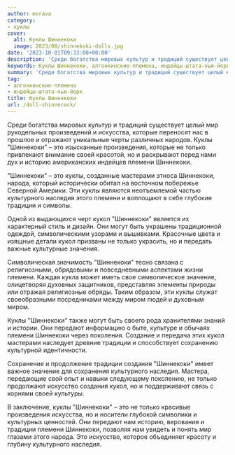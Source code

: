 ```yaml
---
author: morava
category:
- куклы
cover:
  alt: Куклы Шиннекоки
  image: 2023/08/shinnekoki-dolls.jpg
date: '2023-10-01T09:33:00+00:00'
description: 'Среди богатства мировых культур и традиций существует целый мир рукодельных произведений и искусства, которые переносят нас в прошлое и отражают...'
keywords: Куклы Шиннекоки, алгонкинские-племена, индейцы-штата-нью-йорк, шиннекоки, куклы, племени, это, только, традиции, кукол, культурного, наследия, мир, искусства, которые, произведения, своей, историю
summary: 'Среди богатства мировых культур и традиций существует целый мир рукодельных произведений и искусства, которые переносят нас в прошлое и отражают...'
tag:
- алгонкинские-племена
- индейцы-штата-нью-йорк
title: Куклы Шиннекоки
url: /doll-shinnecock/
---
```


Среди богатства мировых культур и традиций существует целый мир рукодельных произведений и искусства, которые переносят нас в прошлое и отражают уникальные черты различных народов. Куклы "Шиннекоки" – это изысканные произведения, которые не только привлекают внимание своей красотой, но и раскрывают перед нами дух и историю американских индейцев племени Шиннекоки.

"Шиннекоки" – это куклы, созданные мастерами этноса Шиннекоки, народа, который исторически обитал на восточном побережье Северной Америки. Эти куклы являются неотъемлемой частью культурного наследия этого племени и воплощают в себе глубокие традиции и символы.

Одной из выдающихся черт кукол "Шиннекоки" является их характерный стиль и дизайн. Они могут быть украшены традиционной одеждой, символическими узорами и вышивками. Красочные цвета и изящные детали кукол призваны не только украсить, но и передать важные культурные значения.

Символическая значимость "Шиннекоки" тесно связана с религиозными, обрядовыми и повседневными аспектами жизни племени. Каждая кукла может иметь свое символическое значение, олицетворяя духовных защитников, представляя элементы природы или отражая религиозные обряды. Таким образом, эти куклы служат своеобразными посредниками между миром людей и духовным миром.

Куклы "Шиннекоки" также могут быть своего рода хранителями знаний и истории. Они передают информацию о быте, культуре и обычаях племени Шиннекоки через поколения. Создание и передача этих кукол мастерами наследует древние традиции и способствует сохранению культурной идентичности.

Сохранение и продолжение традиции создания "Шиннекоки" имеет важное значение для сохранения культурного наследия. Мастера, передающие свой опыт и навыки следующему поколению, не только продолжают искусство создания кукол, но и поддерживают связь с корнями своей культуры.

В заключение, куклы "Шиннекоки" – это не только красивые произведения искусства, но и носители глубокой символики и культурных ценностей. Они передают нам историю, верования и традиции племени Шиннекоки, позволяя нам увидеть и понять мир глазами этого народа. Это искусство, которое объединяет красоту и глубину культурного наследия.